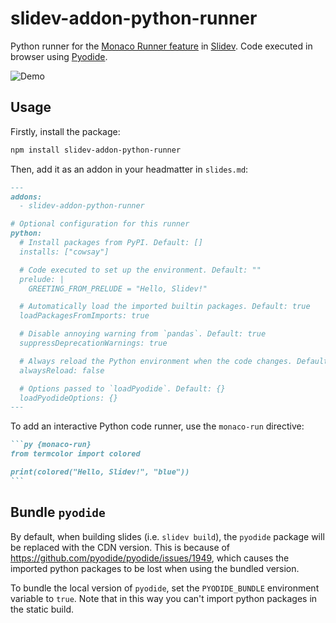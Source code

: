 # slidev-addon-python-runner

Python runner for the [Monaco Runner feature](https://sli.dev/features/monaco-run) in [Slidev](https://sli.dev/). Code executed in browser using [Pyodide](https://pyodide.org/).

![Demo](https://cdn.jsdelivr.net/gh/KermanX/slidev-addon-python-runner/assets/demo.png)

## Usage

Firstly, install the package:

```bash
npm install slidev-addon-python-runner
```

Then, add it as an addon in your headmatter in `slides.md`:

```md
---
addons:
  - slidev-addon-python-runner

# Optional configuration for this runner
python:
  # Install packages from PyPI. Default: []
  installs: ["cowsay"]

  # Code executed to set up the environment. Default: ""
  prelude: |
    GREETING_FROM_PRELUDE = "Hello, Slidev!"

  # Automatically load the imported builtin packages. Default: true
  loadPackagesFromImports: true

  # Disable annoying warning from `pandas`. Default: true
  suppressDeprecationWarnings: true

  # Always reload the Python environment when the code changes. Default: false
  alwaysReload: false

  # Options passed to `loadPyodide`. Default: {}
  loadPyodideOptions: {}
---
```

To add an interactive Python code runner, use the `monaco-run` directive:

````md
```py {monaco-run}
from termcolor import colored

print(colored("Hello, Slidev!", "blue"))
```
````

## Bundle `pyodide`

By default, when building slides (i.e. `slidev build`), the `pyodide` package will be replaced with the CDN version. This is because of https://github.com/pyodide/pyodide/issues/1949, which causes the imported python packages to be lost when using the bundled version.

To bundle the local version of `pyodide`, set the `PYODIDE_BUNDLE` environment variable to `true`. Note that in this way you can't import python packages in the static build.
